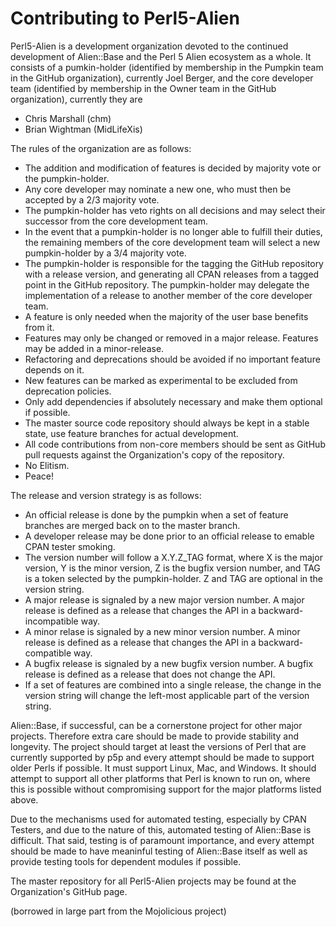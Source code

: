 Contributing to Perl5-Alien
=====================

Perl5-Alien is a development organization devoted to the continued development of Alien::Base and the Perl 5 Alien ecosystem as a whole.
It consists of a pumkin-holder (identified by membership in the Pumpkin team in the GitHub organization), currently Joel Berger, and the core developer team (identified by membership in the Owner team in the GitHub organization), currently they are

* Chris Marshall (chm)
* Brian Wightman (MidLifeXis)

The rules of the organization are as follows:

* The addition and modification of features is decided by majority vote or the pumpkin-holder.
* Any core developer may nominate a new one, who must then be accepted by a 2/3 majority vote.
* The pumpkin-holder has veto rights on all decisions and may select their successor from the core development team.
* In the event that a pumpkin-holder is no longer able to fulfill their duties, the remaining members of the core development team will select a new pumpkin-holder by a 3/4 majority vote.
* The pumpkin-holder is responsible for the tagging the GitHub repository with a release version, and generating all CPAN releases from a tagged point in the GitHub repository.  The pumpkin-holder may delegate the implementation of a release to another member of the core developer team.
* A feature is only needed when the majority of the user base benefits from it.
* Features may only be changed or removed in a major release.  Features may be added in a minor-release.
* Refactoring and deprecations should be avoided if no important feature depends on it.
* New features can be marked as experimental to be excluded from deprecation policies.
* Only add dependencies if absolutely necessary and make them optional if possible.
* The master source code repository should always be kept in a stable state, use feature branches for actual development.
* All code contributions from non-core members should be sent as GitHub pull requests against the Organization's copy of the repository.
* No Elitism.
* Peace!

The release and version strategy is as follows:
* An official release is done by the pumpkin when a set of feature branches are merged back on to the master branch.
* A developer release may be done prior to an official release to emable CPAN tester smoking.
* The version number will follow a X.Y.Z_TAG format, where X is the major version, Y is the minor version, Z is the bugfix version number, and TAG is a token selected by the pumpkin-holder.  Z and TAG are optional in the version string.
* A major release is signaled by a new major version number.  A major release is defined as a release that changes the API in a backward-incompatible way.
* A minor relase is signaled by a new minor version number.  A minor release is defined as a release that changes the API in a backward-compatible way.
* A bugfix release is signaled by a new bugfix version number.  A bugfix release is defined as a release that does not change the API.
* If a set of features are combined into a single release, the change in the version string will change the left-most applicable part of the version string.


Alien::Base, if successful, can be a cornerstone project for other major projects.
Therefore extra care should be made to provide stability and longevity.
The project should target at least the versions of Perl that are currently supported by p5p and every attempt should be made to support older Perls if possible.
It must support Linux, Mac, and Windows.
It should attempt to support all other platforms that Perl is known to run on, where this is possible without compromising support for the major platforms listed above.

Due to the mechanisms used for automated testing, especially by CPAN Testers, and due to the nature of this, automated testing of Alien::Base is difficult.
That said, testing is of paramount importance, and every attempt should be made to have meaninful testing of Alien::Base itself as well as provide testing tools for dependent modules if possible.

The master repository for all Perl5-Alien projects may be found at the Organization's GitHub page.

(borrowed in large part from the Mojolicious project)
